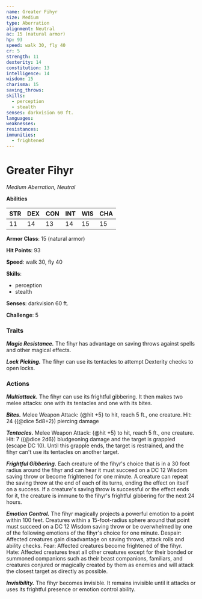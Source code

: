 ```yaml
---
name: Greater Fihyr
size: Medium
type: Aberration
alignment: Neutral
ac: 15 (natural armor)
hp: 93
speed: walk 30, fly 40
cr: 5
strength: 11
dexterity: 14
constitution: 13
intelligence: 14
wisdom: 15
charisma: 15
saving_throws:
skills:
  - perception
  - stealth
senses: darkvision 60 ft.
languages:
weaknesses:
resistances:
immunities:
  - frightened
---
```


# Greater Fihyr

*Medium Aberration, Neutral*

**Abilities**

| STR | DEX | CON | INT | WIS | CHA |
| --- | --- | --- | --- | --- | --- |
| 11 | 14 | 13 | 14 | 15 | 15 |

**Armor Class**: 15 (natural armor)

**Hit Points**: 93

**Speed**: walk 30, fly 40

**Skills**:
  - perception
  - stealth

**Senses**: darkvision 60 ft.

**Challenge**: 5

### Traits
***Magic Resistance.*** The fihyr has advantage on saving throws against spells and other magical effects.

***Lock Picking.*** The fihyr can use its tentacles to attempt Dexterity checks to open locks.

### Actions
***Multiattack.*** The fihyr can use its frightful gibbering. It then makes two melee attacks: one with its tentacles and one with its bites.

***Bites.*** Melee Weapon Attack: {@hit +5} to hit, reach 5 ft., one creature. Hit: 24 ({@dice 5d8+2}) piercing damage

***Tentacles.*** Melee Weapon Attack: {@hit +5} to hit, reach 5 ft., one creature. Hit: 7 ({@dice 2d6}) bludgeoning damage and the target is grappled (escape DC 10). Until this grapple ends, the target is restrained, and the fihyr can't use its tentacles on another target.

***Frightful Gibbering.*** Each creature of the fihyr's choice that is in a 30 foot radius around the fihyr and can hear it must succeed on a DC 12 Wisdom saving throw or become frightened for one minute. A creature can repeat the saving throw at the end of each of its turns, ending the effect on itself on a success. If a creature's saving throw is successful or the effect ends for it, the creature is immune to the fihyr's frightful gibbering for the next 24 hours.

***Emotion Control.*** The fihyr magically projects a powerful emotion to a point within 100 feet. Creatures within a 15-foot-radius sphere around that point must succeed on a DC 12 Wisdom saving throw or be overwhelmed by one of the following emotions of the fihyr's choice for one minute. Despair: Affected creatures gain disadvantage on saving throws, attack rolls and ability checks. Fear: Affected creatures become frightened of the fihyr. Hate: Affected creatures treat all other creatures except for their bonded or summoned companions such as their beast companions, familiars, and creatures conjured or magically created by them as enemies and will attack the closest target as directly as possible.

***Invisibility.*** The fihyr becomes invisible. It remains invisible until it attacks or uses its frightful presence or emotion control ability.

